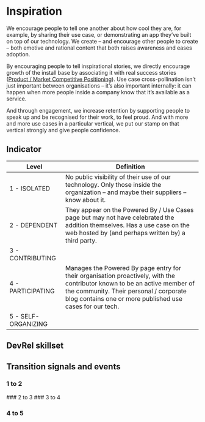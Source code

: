 # Inspiration

We encourage people to tell one another about how cool they are, for example, by sharing their use case, or demonstrating an app they’ve built on top of our technology.  We create – and encourage other people to create – both emotive and rational content that both raises awareness and eases adoption.

By encouraging people to tell inspirational stories, we directly encourage growth of the install base by associating it with real success stories ([Product / Market Competitive Positioning](https://slidebazaar.com/items/content-marketing-matrix-template-for-powerpoint-keynote/)).  Use case cross-pollination isn’t just important between organisations – it’s also important internally: it can happen when more people inside a company know that it’s available as a service.

And through engagement, we increase retention by supporting people to speak up and be recognised for their work, to feel proud.  And with more and more use cases in a particular vertical, we put our stamp on that vertical strongly and give people confidence.

## Indicator

| Level               	| Definition                                                                                                                                                                                                                           	|
|---------------------	|--------------------------------------------------------------------------------------------------------------------------------------------------------------------------------------------------------------------------------------	|
| 1 - ISOLATED        	| No public visibility of their use of our technology.  Only those inside the organization – and maybe their suppliers – know about it.                                                                                                  	|
| 2 - DEPENDENT       	| They appear on the Powered By / Use Cases page but may not have celebrated the addition themselves. Has a use case on the web hosted by (and perhaps written by) a third party.                                                                  	|
| 3 - CONTRIBUTING    	|                                                                                                                                                                                                                                      	|
| 4 - PARTICIPATING   	| Manages the Powered By page entry for their organisation proactively, with the contributor known to be an active member of the community. Their personal / corporate blog contains one or more published use cases for our tech. 	|
| 5 - SELF-ORGANIZING 	|                                                                                                                                                                                                                                      	|

## DevRel skillset



## Transition signals and events

### 1 to 2
### 2 to 3
### 3 to 4
### 4 to 5